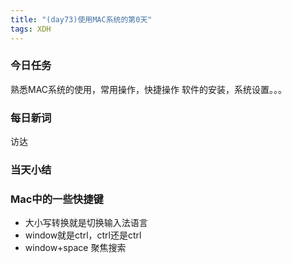 ```yaml
---  
title: "(day73)使用MAC系统的第0天"   
tags: XDH    
---  
```


### 今日任务
熟悉MAC系统的使用，常用操作，快捷操作
软件的安装，系统设置。。。

### 每日新词
访达



### 当天小结

### Mac中的一些快捷键
- 大小写转换就是切换输入法语言
- window就是ctrl，ctrl还是ctrl
- window+space 聚焦搜索